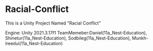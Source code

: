 # Racial-Conflict

This is a Unity Project Named "Racial Conflict"

Engine: Unity 2021.3.17f1
TeamMemeber:Daniel(11a_Nest-Education), Shinetur(11a_Nest-Education), Sodbileg(11a_Nest-Education), Munkh-Ireedui(11a_Nest-Education)
